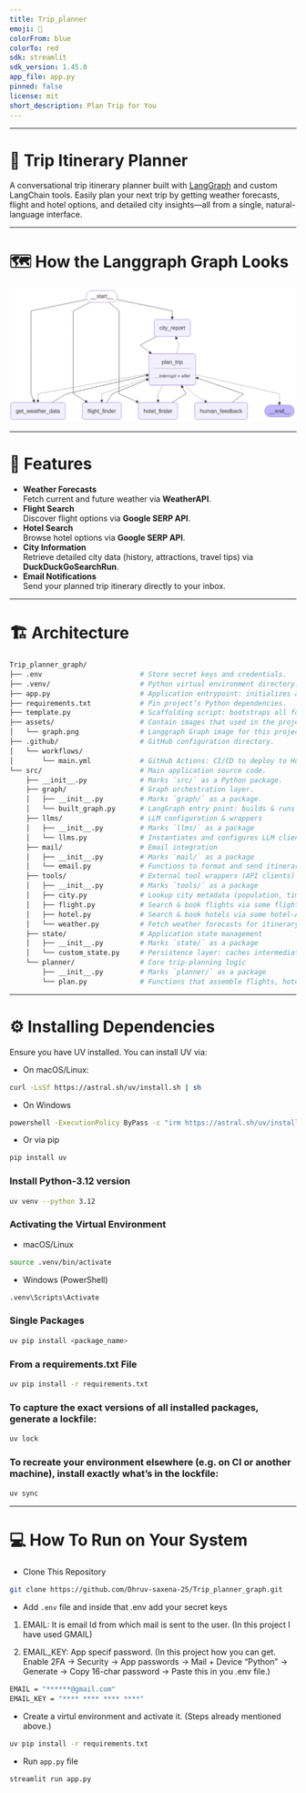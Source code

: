 ```yaml
---
title: Trip_planner
emoji: 🐨
colorFrom: blue
colorTo: red
sdk: streamlit
sdk_version: 1.45.0
app_file: app.py
pinned: false
license: mit
short_description: Plan Trip for You
---
```


---
# 🧳 Trip Itinerary Planner

A conversational trip itinerary planner built with [LangGraph](https://langchain-ai.github.io/langgraph/tutorials/introduction/) and custom LangChain tools. Easily plan your next trip by getting weather forecasts, flight and hotel options, and detailed city insights—all from a single, natural-language interface.

---

# 🗺️ How the Langgraph Graph Looks
![Descriptive alt text](assets/graph.png)

---

# 🚀 Features

- **Weather Forecasts**  
  Fetch current and future weather via **WeatherAPI**.
- **Flight Search**  
  Discover flight options via **Google SERP API**.
- **Hotel Search**  
  Browse hotel options via **Google SERP API**.
- **City Information**  
  Retrieve detailed city data (history, attractions, travel tips) via **DuckDuckGoSearchRun**.
- **Email Notifications**  
  Send your planned trip itinerary directly to your inbox.

---

# 🏗️ Architecture
```bash
Trip_planner_graph/
├── .env                        # Store secret keys and credentials.
├── .venv/                      # Python virtual environment directory.
├── app.py                      # Application entrypoint: initializes and runs the FastAPI/Flask server.
├── requirements.txt            # Pin project’s Python dependencies.
├── template.py                 # Scaffolding script: bootstraps all folders & stub files.
├── assets/                     # Contain images that used in the project.              
│   └── graph.png               # Langgraph Graph image for this project.
├── .github/                    # GitHub configuration directory.
│   └── workflows/
│       └── main.yml            # GitHub Actions: CI/CD to deploy to Hugging Face Space.
└── src/                        # Main application source code.
    ├── __init__.py             # Marks `src/` as a Python package.
    ├── graph/                  # Graph orchestration layer.
    │   ├── __init__.py         # Marks `graph/` as a package.
    │   └── built_graph.py      # LangGraph entry point: builds & runs the planning graph
    ├── llms/                   # LLM configuration & wrappers
    │   ├── __init__.py         # Marks `llms/` as a package
    │   └── llms.py             # Instantiates and configures LLM clients (OpenAI, etc.)
    ├── mail/                   # Email integration
    │   ├── __init__.py         # Marks `mail/` as a package
    │   └── email.py            # Functions to format and send itinerary emails
    ├── tools/                  # External tool wrappers (API clients)
    │   ├── __init__.py         # Marks `tools/` as a package
    │   ├── city.py             # Lookup city metadata (population, timezone, sights)
    │   ├── flight.py           # Search & book flights via some flight-API
    │   ├── hotel.py            # Search & book hotels via some hotel-API
    │   └── weather.py          # Fetch weather forecasts for itinerary dates
    ├── state/                  # Application state management
    │   ├── __init__.py         # Marks `state/` as a package
    │   └── custom_state.py     # Persistence layer: caches intermediate results
    └── planner/                # Core trip-planning logic
        ├── __init__.py         # Marks `planner/` as a package
        └── plan.py             # Functions that assemble flights, hotels, and activities into a plan

```
---

# ⚙️ Installing Dependencies

Ensure you have UV installed. You can install UV via:

- On macOS/Linux:

```bash
curl -LsSf https://astral.sh/uv/install.sh | sh
```
- On Windows

```bash
powershell -ExecutionPolicy ByPass -c "irm https://astral.sh/uv/install.ps1 | iex"
```
- Or via pip

```bash
pip install uv
```

### Install Python-3.12 version
```bash
uv venv --python 3.12
```

### Activating the Virtual Environment 

- macOS/Linux
```bash
source .venv/bin/activate
```

- Windows (PowerShell)

```bash
.venv\Scripts\Activate
```

### Single Packages
```bash
uv pip install <package_name>
```

### From a requirements.txt File
```bash
uv pip install -r requirements.txt
```

### To capture the exact versions of all installed packages, generate a lockfile:
```bash
uv lock
```

### To recreate your environment elsewhere (e.g. on CI or another machine), install exactly what’s in the lockfile:

```bash
uv sync
```
---

# 💻 How To Run on Your System

- Clone This Repository 

```bash
git clone https://github.com/Dhruv-saxena-25/Trip_planner_graph.git
```

- Add `.env` file and inside that .env add your secret keys
1) EMAIL: It is email Id from which mail is sent to the user. (In this project I have used GMAIL)

2) EMAIL_KEY: App specif password. (In this project how you can get. Enable 2FA → Security → App passwords → Mail + Device “Python” → Generate → Copy 16-char password → Paste this in you .env file.)
```bash
EMAIL = "******@gmail.com"   
EMAIL_KEY = "**** **** **** ****"
```

- Create a virtul environment and activate it. (Steps already mentioned above.)

```bash
uv pip install -r requirements.txt 
```

- Run `app.py` file

```bash
streamlit run app.py 
```


